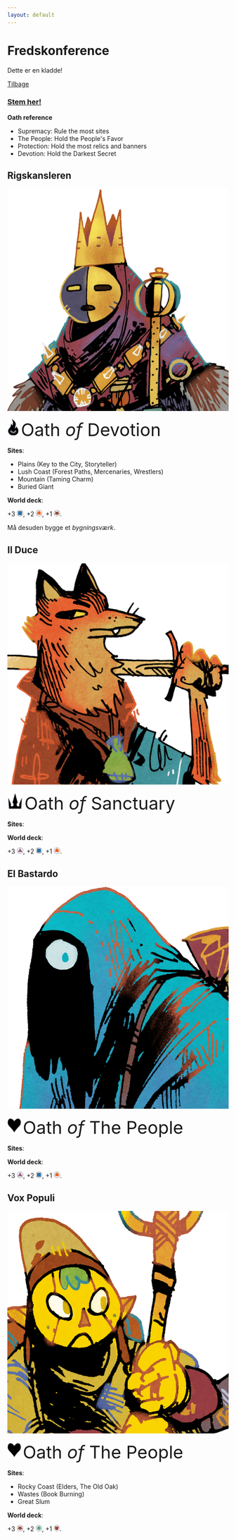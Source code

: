 ```yaml
---
layout: default
---
```


# Fredskonference

Dette er en kladde!

[Tilbage](https://abmichelsen.com/oath-chronicle/)

### [Stem her!](https://docs.google.com/forms/d/e/1FAIpQLSeVmSODa6ZD3D5SQmIOIBSDgSmJWa7Y68W2Lu00MeQj6mo-3g/viewform?usp=sf_link)

**Oath reference**
- Supremacy: Rule the most sites
- The People: Hold the People's Favor
- Protection: Hold the most relics and banners
- Devotion: Hold the Darkest Secret

<!-- Oath storage:
<img src="assets/images/supremacy.png" style="height:40px;" /> <span style="font-size: 40px;"> <span class="goudy-capital">O</span>ath _of_ <span class="goudy-capital">S</span>upremacy</span>

<img src="assets/images/people.png" style="height:40px;" /> <span style="font-size: 40px;"> <span class="goudy-capital">O</span>ath _of_ <span class="goudy-capital">T</span>he <span class="goudy-capital">P</span>eople</span>

<img src="assets/images/devotion.png" style="height:40px;" /> <span style="font-size: 40px;"> <span class="goudy-capital">O</span>ath _of_ <span class="goudy-capital">D</span>evotion</span>

<img src="assets/images/protection.png" style="height:40px;" /> <span style="font-size: 40px;"> <span class="goudy-capital">O</span>ath _of_ <span class="goudy-capital">S</span>anctuary</span>
-->

## Rigskansleren
<img src="assets/images/chancellor-portrait.jpg" class="portrait"/>

<img src="assets/images/devotion.png" style="height:40px;" /> <span style="font-size: 40px;"> <span class="goudy-capital">O</span>ath _of_ <span class="goudy-capital">D</span>evotion</span>

**Sites**:
- Plains (Key to the City, Storyteller)
- Lush Coast (Forest Paths, Mercenaries, Wrestlers)
- Mountain (Taming Charm)
- Buried Giant

**World deck**:

+3 <img src="assets/images/suit-order.png" style="height:1em;"/>, +2 <img src="assets/images/suit-hearth.png" style="height:1em;"/>, +1 <img src="assets/images/suit-beast.png" style="height:1em;"/>.

Må desuden bygge et _bygningsværk_.


## Il Duce
<img src="assets/images/red-portrait.png" class="portrait"/>

<img src="assets/images/protection.png" style="height:40px;" /> <span style="font-size: 40px;"> <span class="goudy-capital">O</span>ath _of_ <span class="goudy-capital">S</span>anctuary</span>

**Sites**:

**World deck**:
  
+3 <img src="assets/images/suit-arcane.png" style="height:1em;"/>, +2 <img src="assets/images/suit-order.png" style="height:1em;"/>, +1 <img src="assets/images/suit-hearth.png" style="height:1em;"/>.


## El Bastardo
<img src="assets/images/blue-portrait.png" class="portrait"/>

<img src="assets/images/people.png" style="height:40px;" /> <span style="font-size: 40px;"> <span class="goudy-capital">O</span>ath _of_ <span class="goudy-capital">T</span>he <span class="goudy-capital">P</span>eople</span>

**Sites**:

**World deck**:

+3 <img src="assets/images/suit-arcane.png" style="height:1em;"/>, +2 <img src="assets/images/suit-order.png" style="height:1em;"/>, +1 <img src="assets/images/suit-hearth.png" style="height:1em;"/>.

## Vox Populi
<img src="assets/images/yellow-portrait.png" class="portrait"/>

<img src="assets/images/people.png" style="height:40px;" /> <span style="font-size: 40px;"> <span class="goudy-capital">O</span>ath _of_ <span class="goudy-capital">T</span>he <span class="goudy-capital">P</span>eople</span>

**Sites**:
- Rocky Coast (Elders, The Old Oak)
- Wastes (Book Burning)
- Great Slum

**World deck**:
  
+3 <img src="assets/images/suit-beast.png" style="height:1em;"/>, +2 <img src="assets/images/suit-nomad.png" style="height:1em;"/>, +1 <img src="assets/images/suit-discord.png" style="height:1em;"/>.
